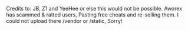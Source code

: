 Credits to: JB, Z1 and YeeHee or else this would not be possible. Aworex has scammed & ratted users, Pasting free cheats and re-selling them. I could not upload there /vendor or /static, Sorry!
